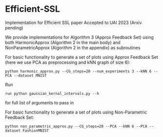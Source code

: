 # Efficient-SSL
Implementation for Efficient SSL paper Accepted to UAI 2023 (Arxiv pending)

We provide implementations for Algorithm 3 (Approx Feedback Set) using both HarmonicApprox (Algorithm 2 in the main body) and NonParametricApprox (Algorithm 2 in the appendix) as subroutines

For basic functionality to generate a set of plots using Approx Feedback Set (here we use PCA as preprocessing and kNN graph of size 6): 

```
python harmonic_approx.py --CG_steps=20 --num_experiments 3 --kNN 6 --PCA --dataset MNIST
```

Run 

```
run python gaussian_kernal_intervals.py --h
```
 for full list of arguments to pass in

For basic functionality to generate a set of plots using Non-Parametric Feedback Set: 

```
python non_parametric_approx.py --CG_steps=20 --PCA --kNN 6 --PCA --dataset FashionMNIST
```
